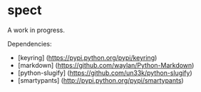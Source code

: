 # spect

A work in progress.

Dependencies:
- [keyring] (https://pypi.python.org/pypi/keyring)
- [markdown] (https://github.com/waylan/Python-Markdown)
- [python-slugify] (https://github.com/un33k/python-slugify)
- [smartypants] (http://pypi.python.org/pypi/smartypants)
